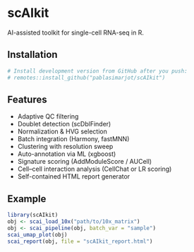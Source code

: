 # scAIkit

AI-assisted toolkit for single-cell RNA-seq in R.

## Installation

```r
# Install development version from GitHub after you push:
# remotes::install_github("pablasimarjot/scAIkit")
```

## Features

- Adaptive QC filtering
- Doublet detection (scDblFinder)
- Normalization & HVG selection
- Batch integration (Harmony, fastMNN)
- Clustering with resolution sweep
- Auto-annotation via ML (xgboost)
- Signature scoring (AddModuleScore / AUCell)
- Cell–cell interaction analysis (CellChat or LR scoring)
- Self-contained HTML report generator

## Example

```r
library(scAIkit)
obj <- scai_load_10x("path/to/10x_matrix")
obj <- scai_pipeline(obj, batch_var = "sample")
scai_umap_plot(obj)
scai_report(obj, file = "scAIkit_report.html")
```
